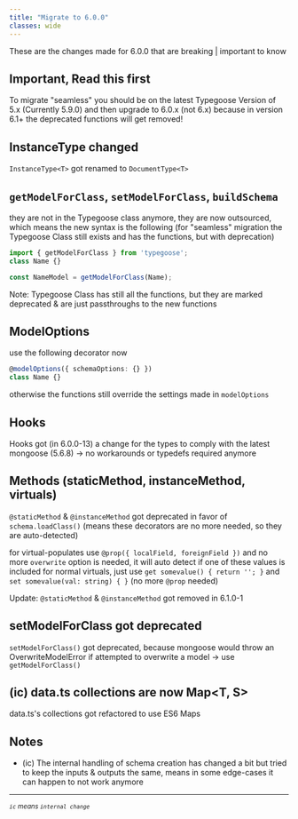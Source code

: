 ```yaml
---
title: "Migrate to 6.0.0"
classes: wide
---
```


<!--Note this is mostly just a copy of "migrate_to_6.md" on the root of the repo-->
These are the changes made for 6.0.0 that are breaking \| important to know

## Important, Read this first

To migrate "seamless" you should be on the latest Typegoose Version of 5.x (Currently 5.9.0) and then upgrade to 6.0.x (not 6.x)
because in version 6.1+ the deprecated functions will get removed!

## InstanceType changed

`InstanceType<T>` got renamed to `DocumentType<T>`

## `getModelForClass`, `setModelForClass`, `buildSchema`

they are not in the Typegoose class anymore, they are now outsourced, which means the new syntax is the following
(for "seamless" migration the Typegoose Class still exists and has the functions, but with deprecation)

```ts
import { getModelForClass } from 'typegoose';
class Name {}

const NameModel = getModelForClass(Name);
```

Note: Typegoose Class has still all the functions, but they are marked deprecated & are just passthroughs to the new functions

## ModelOptions

use the following decorator now

```ts
@modelOptions({ schemaOptions: {} })
class Name {}
```

otherwise the functions still override the settings made in `modelOptions`

## Hooks

Hooks got (in 6.0.0-13) a change for the types to comply with the latest mongoose (5.6.8)
-> no workarounds or typedefs required anymore

## Methods (staticMethod, instanceMethod, virtuals)

`@staticMethod` & `@instanceMethod` got deprecated in favor of `schema.loadClass()`
(means these decorators are no more needed, so they are auto-detected)

for virtual-populates use `@prop({ localField, foreignField })` and no more `overwrite` option is needed, it will auto detect if one of these values is included
for normal virtuals, just use `get somevalue() { return ''; }` and `set somevalue(val: string) { }` (no more `@prop` needed)

Update: `@staticMethod` & `@instanceMethod` got removed in 6.1.0-1

## setModelForClass got deprecated

`setModelForClass()` got deprecated, because mongoose would throw an OverwriteModelError if attempted to overwrite a model
-> use `getModelForClass()`

## (ic) data.ts collections are now Map<T, S>

data.ts's collections got refactored to use ES6 Maps

## Notes

* (ic) The internal handling of schema creation has changed a bit but tried to keep the inputs & outputs the same, means in some edge-cases it can happen to not work anymore

---

<sub>*`ic` means `internal change`*</sub>
